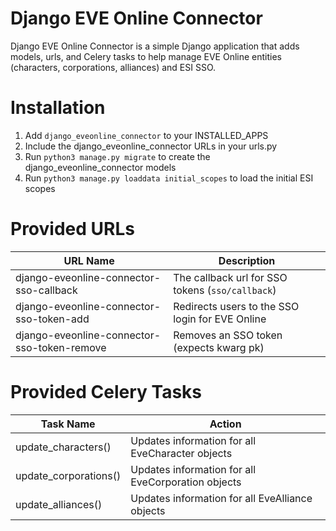 # Django EVE Online Connector
Django EVE Online Connector is a simple Django application that adds models, urls, and Celery tasks to help manage EVE Online entities (characters, corporations, alliances) and ESI SSO.

# Installation
1. Add `django_eveonline_connector` to your INSTALLED_APPS
2. Include the django_eveonline_connector URLs in your urls.py
3. Run `python3 manage.py migrate` to create the django_eveonline_connector models
4. Run `python3 manage.py loaddata initial_scopes` to load the initial ESI scopes

# Provided URLs
| URL Name | Description |
| ------------- | ------------- |
|  django-eveonline-connector-sso-callback   | The callback url for SSO tokens (`sso/callback`)  |
|  django-eveonline-connector-sso-token-add  | Redirects users to the SSO login for EVE Online   |
|  django-eveonline-connector-sso-token-remove  | Removes an SSO token (expects kwarg pk)  |

# Provided Celery Tasks
| Task Name  | Action  |
| ------------- | ------------- |
|  update_characters() | Updates information for all EveCharacter objects  |
|  update_corporations() | Updates information for all EveCorporation objects  |
|  update_alliances() | Updates information for all EveAlliance objects  |